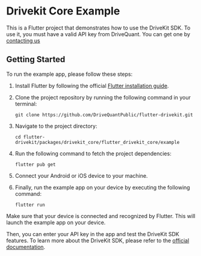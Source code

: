# Drivekit Core Example

This is a Flutter project that demonstrates how to use the DriveKit SDK.
To use it, you must have a valid API key from DriveQuant.
You can get one by [contacting us](https://docs.drivequant.com/#contact-us)

## Getting Started

To run the example app, please follow these steps:

1. Install Flutter by following the official [Flutter installation guide](https://docs.flutter.dev/get-started/install).

2. Clone the project repository by running the following command in your terminal:

   ```
   git clone https://github.com/DriveQuantPublic/flutter-drivekit.git
   ```

3. Navigate to the project directory:

   ```
   cd flutter-drivekit/packages/drivekit_core/flutter_drivekit_core/example
   ```

4. Run the following command to fetch the project dependencies:

   ```
   flutter pub get
   ```

5. Connect your Android or iOS device to your machine.

6. Finally, run the example app on your device by executing the following command:
   ```
   flutter run
   ```

Make sure that your device is connected and recognized by Flutter. This will launch the example app on your device.

Then, you can enter your API key in the app and test the DriveKit SDK features.
To learn more about the DriveKit SDK, please refer to the [official documentation](https://docs.drivequant.com/).
